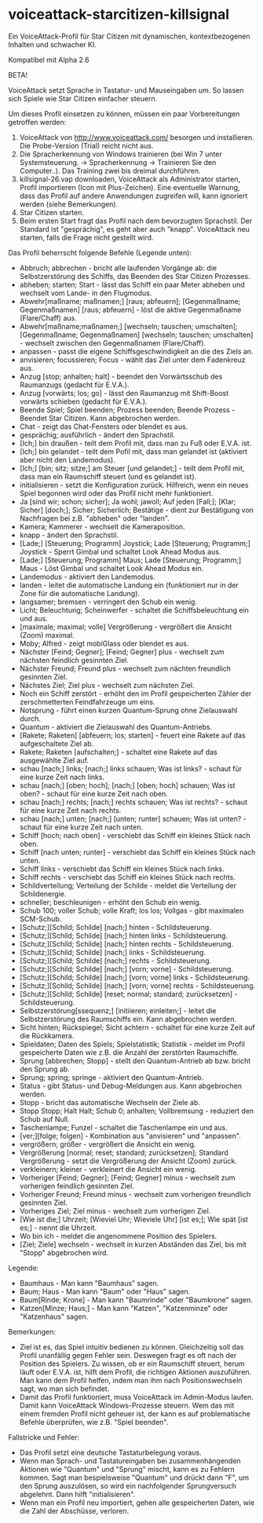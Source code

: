 # voiceattack-starcitizen-killsignal
Ein VoiceAttack-Profil für Star Citizen mit dynamischen, kontextbezogenen Inhalten und schwacher KI.

Kompatibel mit Alpha 2.6

BETA!

VoiceAttack setzt Sprache in Tastatur- und Mauseingaben um.
So lassen sich Spiele wie Star Citizen einfacher steuern.

Um dieses Profil einsetzen zu können, müssen ein paar Vorbereitungen getroffen werden:

1. VoiceAttack von http://www.voiceattack.com/ besorgen und installieren. Die Probe-Version (Trial) reicht nicht aus.
2. Die Spracherkennung von Windows trainieren (bei Win 7 unter Systemsteuerung.
-> Spracherkennung -> Trainieren Sie den Computer..). Das Training zwei bis dreimal durchführen.
3. killsignal-26.vap downloaden, VoiceAttack als Administrator starten, Profil importieren (Icon mit Plus-Zeichen).
Eine eventuelle Warnung, dass das Profil auf andere Anwendungen zugreifen will, kann ignoriert werden (siehe Bemerkungen).
4. Star Citizen starten.
5. Beim ersten Start fragt das Profil nach dem bevorzugten Sprachstil. Der Standard ist "gesprächig",
es geht aber auch "knapp". VoiceAttack neu starten, falls die Frage nicht gestellt wird.

Das Profil beherrscht folgende Befehle (Legende unten):

- Abbruch; abbrechen - bricht alle laufenden Vorgänge ab: die Selbstzerstörung des Schiffs, das Beenden des Star Citizen Prozesses.
- abheben; starten; Start - lässt das Schiff ein paar Meter abheben und wechselt vom Lande- in den Flugmodus.
- Abwehr[maßname; maßnamen;] [raus; abfeuern]; [Gegenmaßname; Gegenmaßnamen] [raus; abfeuern] - löst die aktive Gegenmaßname (Flare/Chaff) aus.
- Abwehr[maßname;maßnamen;] [wechseln; tauschen; umschalten]; [Gegenmaßname; Gegenmaßnamen] [wechseln; tauschen; umschalten] - wechselt zwischen den Gegenmaßnamen (Flare/Chaff).
- anpassen - passt die eigene Schiffsgeschwindigkeit an die des Ziels an.
- anvisieren; focussieren; Focus - wählt das Ziel unter dem Fadenkreuz aus.
- Anzug [stop; anhalten; halt] - beendet den Vorwärtsschub des Raumanzugs (gedacht für E.V.A.).
- Anzug [vorwärts; los; go] - lässt den Raumanzug mit Shift-Boost vorwärts schieben (gedacht für E.V.A.).
- Beende Spiel; Spiel beenden; Prozess beenden; Beende Prozess - Beendet Star Citizen. Kann abgebrochen werden.
- Chat - zeigt das Chat-Fensters oder blendet es aus.
- gesprächig; ausführlich - ändert den Sprachstil.
- [Ich;] bin draußen - teilt dem Profil mit, dass man zu Fuß oder E.V.A. ist.
- [Ich;] bin gelandet - teilt dem Pofil mit, dass man gelandet ist (aktiviert aber nicht den Landemodus).
- [Ich;] [bin; sitz; sitze;] am Steuer [und gelandet;] - teilt dem Profil mit, dass man ein Raumschiff steuert (und es gelandet ist).
- initialisieren - setzt die Konfiguration zurück. Hilfreich, wenn ein neues Spiel begonnen wird oder das Profil nicht mehr funktioniert.
- Ja [sind wir; schon; sicher]; Ja wohl; jawoll; Auf jeden [Fall;]; [Klar; Sicher] [doch;]; Sicher; Sicherlich; Bestätige - dient zur Bestätigung von Nachfragen bei z.B. "abheben" oder "landen".
- Kamera; Kammerer - wechselt die Kameraposition.
- knapp - ändert den Sprachstil.
- [Lade;] [Steuerung; Programm] Joystick; Lade [Steuerung; Programm;] Joystick - Sperrt Gimbal und schaltet Look Ahead Modus aus.
- [Lade;] [Steuerung; Programm] Maus; Lade [Steuerung; Programm;] Maus - Löst Gimbal und schaltet Look Ahead Modus ein.
- Landemodus - aktiviert den Landemodus.
- landen - leitet die automatische Landung ein (funktioniert nur in der Zone für die automatische Landung).
- langsamer; bremsen - verringert den Schub ein wenig.
- Licht; Beleuchtung; Scheinwerfer - schaltet die Schiffsbeleuchtung ein und aus.
- [maximale; maximal; volle] Vergrößerung - vergrößert die Ansicht (Zoom) maximal.
- Moby; Alfred - zeigt mobiGlass oder blendet es aus.
- Nächster [Feind; Gegner]; [Feind; Gegner] plus - wechselt zum nächsten feindlich gesinnten Ziel.
- Nächster Freund; Freund plus - wechselt zum nächten freundlich gesinnten Ziel.
- Nächstes Ziel; Ziel plus - wechselt zum nächsten Ziel.
- Noch ein Schiff zerstört - erhöht den im Profil gespeicherten Zähler der zerschmetterten Feindfahrzeuge um eins.
- Notsprung - führt einen kurzen Quantum-Sprung ohne Zielauswahl durch.
- Quantum - aktiviert die Zielauswahl des Quantum-Antriebs.
- [Rakete; Raketen] [abfeuern; los; starten] - feuert eine Rakete auf das aufgeschaltete Ziel ab.
- Rakete; Raketen [aufschalten;] - schaltet eine Rakete auf das ausgewählte Ziel auf.
- schau [nach;] links; [nach;] links schauen; Was ist links? - schaut für eine kurze Zeit nach links.
- schau [nach;] [oben; hoch]; [nach;] [oben; hoch] schauen; Was ist oben? - schaut für eine kurze Zeit nach oben.
- schau [nach;] rechts; [nach;] rechts schauen; Was ist rechts? - schaut für eine kurze Zeit nach rechts.
- schau [nach;] unten; [nach;] [unten; runter] schauen; Was ist unten? - schaut für eine kurze Zeit nach unten.
- Schiff [hoch; nach oben] - verschiebt das Schiff ein kleines Stück nach oben.
- Schiff [nach unten; runter] - verschiebt das Schiff ein kleines Stück nach unten.
- Schiff links - verschiebt das Schiff ein kleines Stück nach links.
- Schiff rechts - verschiebt das Schiff ein kleines Stück nach rechts.
- Schildverteilung; Verteilung der Schilde - meldet die Verteilung der Schildenergie.
- schneller; beschleunigen - erhöht den Schub ein wenig.
- Schub 100; voller Schub; volle Kraft; los los; Vollgas - gibt maximalen SCM-Schub.
- [Schutz;][Schild; Schilde] [nach;] hinten - Schildsteuerung.
- [Schutz;][Schild; Schilde] [nach;] hinten links - Schildsteuerung.
- [Schutz;][Schild; Schilde] [nach;] hinten rechts - Schildsteuerung.
- [Schutz;][Schild; Schilde] [nach;] links - Schildsteuerung.
- [Schutz;][Schild; Schilde] [nach;] rechts - Schildsteuerung.
- [Schutz;][Schild; Schilde] [nach;] [vorn; vorne] - Schildsteuerung.
- [Schutz;][Schild; Schilde] [nach;] [vorn; vorne] links - Schildsteuerung.
- [Schutz;][Schild; Schilde] [nach;] [vorn; vorne] rechts - Schildsteuerung.
- [Schutz;][Schild; Schilde] [reset; normal; standard; zurücksetzen] - Schildsteuerung.
- Selbstzerstörung[ssequenz;] [initiieren; einleiten;] - leitet die Selbstzerstörung des Raumschiffs ein. Kann abgebrochen werden.
- Sicht hinten; Rückspiegel; Sicht achtern - schaltet für eine kurze Zeit auf die Rückkamera.
- Spieldaten; Daten des Spiels; Spielstatistik; Statistik - meldet im Profil gespeicherte Daten wie z.B. die Anzahl der zerstörten Raumschiffe.
- Sprung [abbrechen; Stopp] - stellt den Quantum-Antrieb ab bzw. bricht den Sprung ab.
- Sprung; spring; springe - aktiviert den Quantum-Antrieb.
- Status - gibt Status- und Debug-Meldungen aus. Kann abgebrochen werden.
- Stopp - bricht das automatische Wechseln der Ziele ab.
- Stopp Stopp; Halt Halt; Schub 0; anhalten; Vollbremsung - reduziert den Schub auf Null.
- Taschenlampe; Funzel - schaltet die Taschenlampe ein und aus.
- [ver;][folge; folgen] - Kombination aus "anvisieren" und "anpassen".
- vergrößern; größer - vergrößert die Ansicht ein wenig.
- Vergrößerung [normal; reset; standard; zurücksetzen]; Standard Vergrößerung - setzt die Vergrößerung der Ansicht (Zoom) zurück.
- verkleinern; kleiner - verkleinert die Ansicht ein wenig.
- Vorheriger [Feind; Gegner]; [Feind; Gegner] minus - wechselt zum vorherigen feindlich gesinnten Ziel.
- Vorheriger Freund; Freund minus - wechselt zum vorherigen freundlich gesinnten Ziel.
- Vorheriges Ziel; Ziel minus - wechselt zum vorherigen Ziel.
- [Wie ist die;] Uhrzeit; [Wieviel Uhr; Wieviele Uhr] [ist es;]; Wie spät [ist es;] - nennt die Uhrzeit.
- Wo bin ich - meldet die angenommene Position des Spielers.
- [Ziel; Ziele] wechseln - wechselt in kurzen Abständen das Ziel, bis mit "Stopp" abgebrochen wird.

Legende:
- Baumhaus - Man kann "Baumhaus" sagen.
- Baum; Haus - Man kann "Baum" oder "Haus" sagen.
- Baum[Rinde; Krone] - Man kann "Baumrinde" oder "Baumkrone" sagen.
- Katzen[Minze; Haus;] - Man kann "Katzen", "Katzenminze" oder "Katzenhaus" sagen.

Bemerkungen:

- Ziel ist es, das Spiel intuitiv bedienen zu können. Gleichzeitig soll das Profil unanfällig gegen Fehler sein. Deswegen fragt es oft nach der Position des Spielers. Zu wissen, ob er ein Raumschiff steuert, herum läuft oder E.V.A. ist, hilft dem Profil, die richtigen Aktionen auszuführen. Man kann dem Profil helfen, indem man ihm nach Positionswechseln sagt, wo man sich befindet.
- Damit das Profil funktioniert, muss VoiceAttack im Admin-Modus laufen. Damit kann VoiceAttack Windows-Prozesse steuern. Wem das mit einem fremden Profil nicht geheuer ist, der kann es auf problematische Befehle überprüfen, wie z.B. "Spiel beenden".

Fallstricke und Fehler:

- Das Profil setzt eine deutsche Tastaturbelegung voraus.
- Wenn man Sprach- und Tastatureingaben bei zusammenhängenden Aktionen wie "Quantum" und "Sprung" mischt, kann es zu Fehlern kommen. Sagt man bespielsweise "Quantum" und drückt dann "F", um den Sprung auszulösen, so wird ein nachfolgender Sprungversuch abgelehnt. Dann hilft "initialisieren".
- Wenn man ein Profil neu importiert, gehen alle gespeicherten Daten, wie die Zahl der Abschüsse, verloren.
